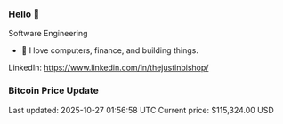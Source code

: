 ### Hello 🤙  

Software Engineering

- 🔭 I love computers, finance, and building things.
  
LinkedIn: https://www.linkedin.com/in/thejustinbishop/  
















































































































































































































































































































































































































































































































































































































































































































































































































































































































































































































































































































































































































































































### Bitcoin Price Update
Last updated: 2025-10-27 01:56:58 UTC
Current price: $115,324.00 USD
